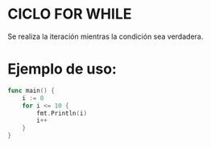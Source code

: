 # CICLO FOR WHILE

Se realiza la iteración mientras la condición sea verdadera.

# Ejemplo de uso:

```go
func main() {
	i := 0
	for i <= 10 {
		fmt.Println(i)
		i++
	}
}
```